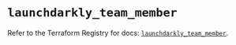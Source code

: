 # `launchdarkly_team_member`

Refer to the Terraform Registry for docs: [`launchdarkly_team_member`](https://registry.terraform.io/providers/launchdarkly/launchdarkly/2.19.0/docs/resources/team_member).
